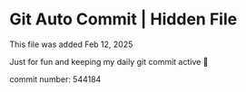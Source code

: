 # Git Auto Commit | Hidden File

This file was added Feb 12, 2025

Just for fun and keeping my daily git commit active 🤪

commit number: 544184
